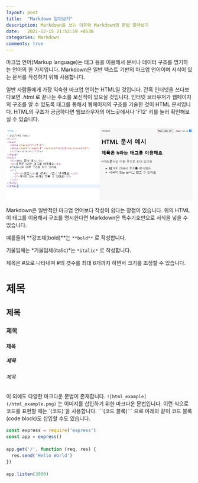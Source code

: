 ```yaml
---
layout: post
title:  "Markdown 알아보기"
description: Markdown을 쓰는 이유와 Markdown의 문법 알아보기
date:   2021-12-15 21:52:59 +0530
categories: Markdown
comments: true
---
```

마크업 언어(Markup language)는 태그 등을 이용해서 문서나 데이터 구조를 명기하는 언어의 한 가지입니다. Markdown은 일반 텍스트 기반의 마크업 언어이며 서식이 있는 문서를 작성하기 위해 사용합니다. 


일반 사람들에게 가장 익숙한 마크업 언어는 HTML일 것입니다. 간혹 인터넷을 쓰다보다보면 *.html* 로 끝나는 주소를 보신적이 있으실 것입니다. 인터넷 브라우저가 웹페이지의 구조를 알 수 있도록 태그를 통해서 웹페이지의 구조를 기술한 것이 HTML 문서입니다. HTML의 구조가 궁금하다면 웹브라우저의 어느곳에서나 'F12' 키를 눌러 확인해보실 수 있습니다.

![html_example](/html_example.png)


Markdown은 일반적인 마크업 언어보다 작성이 쉽다는 장점이 있습니다. 위의 HTML이 태그를 이용해서 구조를 명시한다면 Markdown은 특수기호만으로 서식을 넣을 수 있습니다.


예를들어 **강조체(bold)**는 `**bold**` 로 작성합니다. 

기울임체는 *기울임체(italic)*는 `*italic*` 로 작성합니다.

제목은 #으로 나타내며 #의 갯수를 최대 6개까지 하면서 크기를 조정할 수 있습니다.
# 제목
## 제목
### 제목
#### 제목
##### 제목
###### 제목

이 외에도 다양한 마크다운 문법이 존재합니다. `![html_example](/html_example.png)` 는 이미지를 삽입하기 위한 마크다운 문법입니다. 이런 식으로 코드를 표현할 때는 \`(코드)\`을 사용합니다.  \`\`\`(코드 블록)\`\`\` 으로 아래와 같이 코드 블록(code block)도 삽입할 수도 있습니다.

```javascript
const express = require('express')
const app = express()
 
app.get('/', function (req, res) {
  res.send('Hello World')
})
 
app.listen(3000)
```